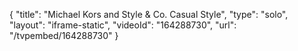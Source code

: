 {
    "title": "Michael Kors and Style & Co. Casual Style",
    "type": "solo",
    "layout": "iframe-static",
    "videoId": "164288730",
    "url": "\/tvpembed\/164288730"
}